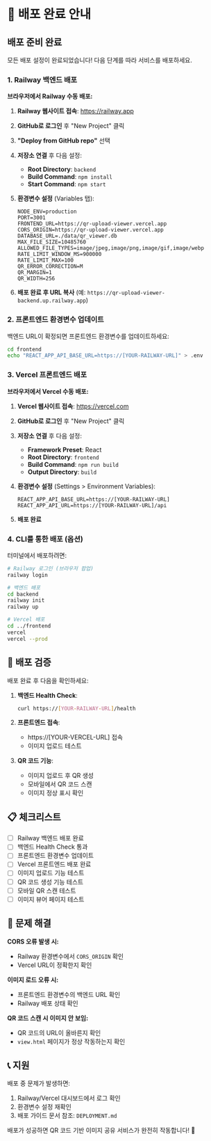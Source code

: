 # 🚀 배포 완료 안내

## 배포 준비 완료

모든 배포 설정이 완료되었습니다! 다음 단계를 따라 서비스를 배포하세요.

### 1. Railway 백엔드 배포

**브라우저에서 Railway 수동 배포:**

1. **Railway 웹사이트 접속**: https://railway.app
2. **GitHub로 로그인** 후 "New Project" 클릭
3. **"Deploy from GitHub repo"** 선택
4. **저장소 연결** 후 다음 설정:
   - **Root Directory**: `backend`
   - **Build Command**: `npm install`
   - **Start Command**: `npm start`

5. **환경변수 설정** (Variables 탭):
   ```
   NODE_ENV=production
   PORT=3001
   FRONTEND_URL=https://qr-upload-viewer.vercel.app
   CORS_ORIGIN=https://qr-upload-viewer.vercel.app
   DATABASE_URL=./data/qr_viewer.db
   MAX_FILE_SIZE=10485760
   ALLOWED_FILE_TYPES=image/jpeg,image/png,image/gif,image/webp
   RATE_LIMIT_WINDOW_MS=900000
   RATE_LIMIT_MAX=100
   QR_ERROR_CORRECTION=M
   QR_MARGIN=1
   QR_WIDTH=256
   ```

6. **배포 완료 후 URL 복사** (예: `https://qr-upload-viewer-backend.up.railway.app`)

### 2. 프론트엔드 환경변수 업데이트

백엔드 URL이 확정되면 프론트엔드 환경변수를 업데이트하세요:

```bash
cd frontend
echo "REACT_APP_API_BASE_URL=https://[YOUR-RAILWAY-URL]" > .env
```

### 3. Vercel 프론트엔드 배포

**브라우저에서 Vercel 수동 배포:**

1. **Vercel 웹사이트 접속**: https://vercel.com
2. **GitHub로 로그인** 후 "New Project" 클릭
3. **저장소 연결** 후 다음 설정:
   - **Framework Preset**: React
   - **Root Directory**: `frontend`
   - **Build Command**: `npm run build`
   - **Output Directory**: `build`

4. **환경변수 설정** (Settings > Environment Variables):
   ```
   REACT_APP_API_BASE_URL=https://[YOUR-RAILWAY-URL]
   REACT_APP_API_URL=https://[YOUR-RAILWAY-URL]/api
   ```

5. **배포 완료**

### 4. CLI를 통한 배포 (옵션)

터미널에서 배포하려면:

```bash
# Railway 로그인 (브라우저 팝업)
railway login

# 백엔드 배포
cd backend
railway init
railway up

# Vercel 배포  
cd ../frontend
vercel
vercel --prod
```

## 🧪 배포 검증

배포 완료 후 다음을 확인하세요:

1. **백엔드 Health Check**:
   ```bash
   curl https://[YOUR-RAILWAY-URL]/health
   ```

2. **프론트엔드 접속**:
   - https://[YOUR-VERCEL-URL] 접속
   - 이미지 업로드 테스트

3. **QR 코드 기능**:
   - 이미지 업로드 후 QR 생성
   - 모바일에서 QR 코드 스캔
   - 이미지 정상 표시 확인

## 📋 체크리스트

- [ ] Railway 백엔드 배포 완료
- [ ] 백엔드 Health Check 통과
- [ ] 프론트엔드 환경변수 업데이트
- [ ] Vercel 프론트엔드 배포 완료
- [ ] 이미지 업로드 기능 테스트
- [ ] QR 코드 생성 기능 테스트
- [ ] 모바일 QR 스캔 테스트
- [ ] 이미지 뷰어 페이지 테스트

## 🐛 문제 해결

**CORS 오류 발생 시:**
- Railway 환경변수에서 `CORS_ORIGIN` 확인
- Vercel URL이 정확한지 확인

**이미지 로드 오류 시:**
- 프론트엔드 환경변수의 백엔드 URL 확인
- Railway 배포 상태 확인

**QR 코드 스캔 시 이미지 안 보임:**
- QR 코드의 URL이 올바른지 확인
- `view.html` 페이지가 정상 작동하는지 확인

## 📞 지원

배포 중 문제가 발생하면:
1. Railway/Vercel 대시보드에서 로그 확인
2. 환경변수 설정 재확인
3. 배포 가이드 문서 참조: `DEPLOYMENT.md`

배포가 성공하면 QR 코드 기반 이미지 공유 서비스가 완전히 작동합니다! 🎉